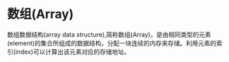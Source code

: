 # 数组(Array)

数组数据结构(array data structure),简称数组(Array)，是由相同类型的元素(element)的集合所组成的数据结构，分配一块连续的内存来存储。利用元素的索引(index)可以计算出该元素对应的存储地址。
